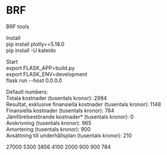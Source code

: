 # BRF
BRF tools

Install  
pip install plotly==5.18.0  
pip install -U kaleido  

Start  
export FLASK_APP=build.py  
export FLASK_ENV=development  
flask run --host 0.0.0.0  

Default numbers:  
Totala kostnader (tusentals kronor): 2984  
Resultat, exklusive finansiella kostnader (tusentals kronor): 1148  
Finansiella kostnader (tusentals kronor): 784  
Jämförelsestörande kostnader* (tusentals kronor): 0  
Avskrivning (tusentals kronor): 965  
Amortering (tusentals kronor): 900  
Avsättning till underhållsplan (tusentals kronor): 210  

27000
5300
3856
4100
2000
900
900
784